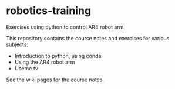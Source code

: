 # robotics-training
Exercises using python to control AR4 robot arm

This repository contains the course notes and exercises for various subjects:

- Introduction to python, using conda
- Using the AR4 robot arm
- Useme.tv

See the wiki pages for the course notes.
